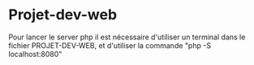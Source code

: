 # Projet-dev-web
Pour lancer le server php il est nécessaire d'utiliser un terminal dans le fichier PROJET-DEV-WEB, et d'utiliser la commande "php -S localhost:8080"